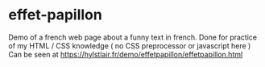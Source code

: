 # effet-papillon
Demo of a french web page about a funny text in french. Done for practice of my HTML / CSS knowledge ( no CSS preprocessor or javascript here )
Can be seen at https://hylstlair.fr/demo/effetpapillon/effetpapillon.html
